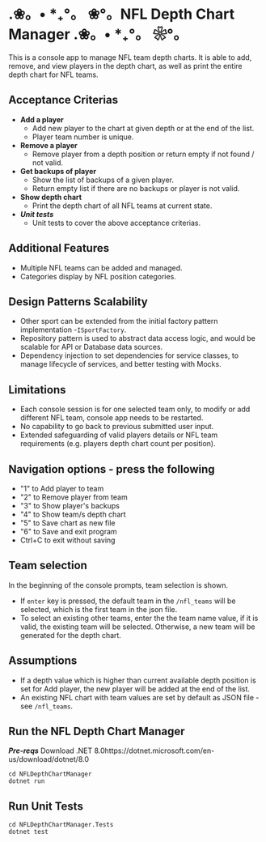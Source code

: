 # .❀。• *₊°。 ❀°。NFL Depth Chart Manager .❀。• *₊°。 ❀°。

This is a console app to manage NFL team depth charts. It is able to add, remove, and view players in the depth chart, as well as print the entire depth chart for NFL teams. 

## Acceptance Criterias
- **Add a player**
  - Add new player to the chart at given depth or at the end of the list.
  - Player team number is unique.
- **Remove a player**
  - Remove player from a depth position or return empty if not found / not valid.
- **Get backups of player**
  - Show the list of backups of a given player.
  - Return empty list if there are no backups or player is not valid.
- **Show depth chart**
  - Print the depth chart of all NFL teams at current state.
- ***Unit tests***
  - Unit tests to cover the above acceptance criterias. 

## Additional Features
- Multiple NFL teams can be added and managed.
- Categories display by NFL position categories.  

## Design Patterns Scalability
- Other sport can be extended from the initial factory pattern implementation -`ISportFactory`.
- Repository pattern is used to abstract data access logic, and would be scalable for API or Database data sources.
- Dependency injection to set dependencies for service classes, to manage lifecycle of services, and better testing with Mocks. 

## Limitations
- Each console session is for one selected team only, to modify or add different NFL team, console app needs to be restarted.
- No capability to go back to previous submitted user input.
- Extended safeguarding of valid players details or NFL team requirements (e.g. players depth chart count per position).
 
## Navigation options - press the following
- "1" to Add player to team
- "2" to Remove player from team
- "3" to Show player's backups
- "4" to Show team/s depth chart
- "5" to Save chart as new file
- "6" to Save and exit program
- Ctrl+C to exit without saving

## Team selection
In the beginning of the console prompts, team selection is shown. 
- If `enter` key is pressed, the default team in the `/nfl_teams` will be selected, which is the first team in the json file.
- To select an existing other teams, enter the the team name value, if it is valid, the existing team will be selected. Otherwise, a new team will be generated for the depth chart. 

## Assumptions
- If a depth value which is higher than current available depth position is set for Add player, the new player will be added at the end of the list.
- An existing NFL chart with team values are set by default as JSON file - see `/nfl_teams`. 

## Run the NFL Depth Chart Manager

***Pre-reqs***
Download .NET 8.0https://dotnet.microsoft.com/en-us/download/dotnet/8.0

```
cd NFLDepthChartManager
dotnet run
```

## Run Unit Tests
```
cd NFLDepthChartManager.Tests
dotnet test
```
